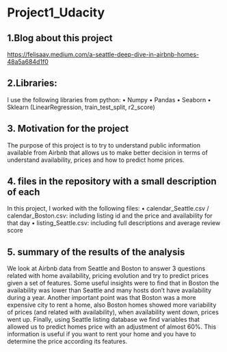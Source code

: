# Project1_Udacity
## 1.Blog about this project
https://felisaav.medium.com/a-seattle-deep-dive-in-airbnb-homes-48a5a684d1f0

## 2.Libraries:
I use the following libraries from python:
•	Numpy
•	Pandas
•	Seaborn
•	Sklearn (LinearRegression, train_test_split, r2_score)

## 3.	Motivation for the project
The purpose of this project is to try to understand public information available from Airbnb that allows us to make better decision in terms of understand availability, prices and how to predict home prices.

## 4.	files in the repository with a small description of each
In this project, I worked with the following files:
•	calendar_Seattle.csv / calendar_Boston.csv: including listing id and the price and availability for that day
•	listing_Seattle.csv: including full descriptions and average review score

## 5.	summary of the results of the analysis 
We look at Airbnb data from Seattle and Boston to answer 3 questions related with home availability, pricing evolution and try to predict prices given a set of features.
Some useful insights were to find that in Boston the availability was lower than Seattle and many hosts don’t have availability during a year.
Another important point was that Boston was a more expensive city to rent a home, also Boston homes showed more variability of prices (and related with availability), when availability went down, prices went up.
Finally, using Seattle listing database we find variables that allowed us to predict homes price with an adjustment of almost 60%. This information is useful if you want to rent your home and you have to determine the price according its features.
